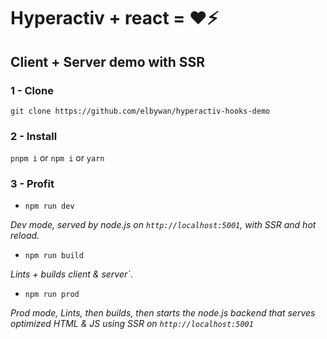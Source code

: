 # Hyperactiv + react = ❤️⚡

## Client + Server demo with SSR

### 1 - Clone

`git clone https://github.com/elbywan/hyperactiv-hooks-demo`

### 2 - Install

`pnpm i` or `npm i` or `yarn`

### 3 - Profit

- `npm run dev`

*Dev mode, served by node.js on `http://localhost:5001`, with SSR and hot reload.*

- `npm run build`

*Lints + builds client & server`*.

- `npm run prod`

*Prod mode, Lints, then builds, then starts the node.js backend that serves optimized HTML & JS using SSR on `http://localhost:5001`*

